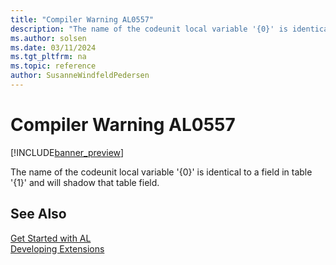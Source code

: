 ```yaml
---
title: "Compiler Warning AL0557"
description: "The name of the codeunit local variable '{0}' is identical to a field in table '{1}' and will shadow that table field."
ms.author: solsen
ms.date: 03/11/2024
ms.tgt_pltfrm: na
ms.topic: reference
author: SusanneWindfeldPedersen
---
```

[//]: # (START>DO_NOT_EDIT)
[//]: # (IMPORTANT:Do not edit any of the content between here and the END>DO_NOT_EDIT.)
[//]: # (Any modifications should be made in the .xml files in the ModernDev repo.)
# Compiler Warning AL0557

[!INCLUDE[banner_preview](../includes/banner_preview.md)]

The name of the codeunit local variable '{0}' is identical to a field in table '{1}' and will shadow that table field.


[//]: # (IMPORTANT: END>DO_NOT_EDIT)
## See Also  
[Get Started with AL](../devenv-get-started.md)  
[Developing Extensions](../devenv-dev-overview.md)  